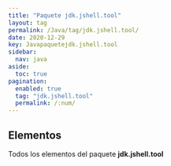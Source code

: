 ```yaml
---
title: "Paquete jdk.jshell.tool"
layout: tag
permalink: /Java/tag/jdk.jshell.tool/
date: 2020-12-29
key: Javapaquetejdk.jshell.tool
sidebar: 
  nav: java
aside: 
  toc: true
pagination: 
  enabled: true
  tag: "jdk.jshell.tool"
  permalink: /:num/
---
```


<h2>Elementos</h2>
Todos los elementos del paquete <strong>jdk.jshell.tool</strong>

